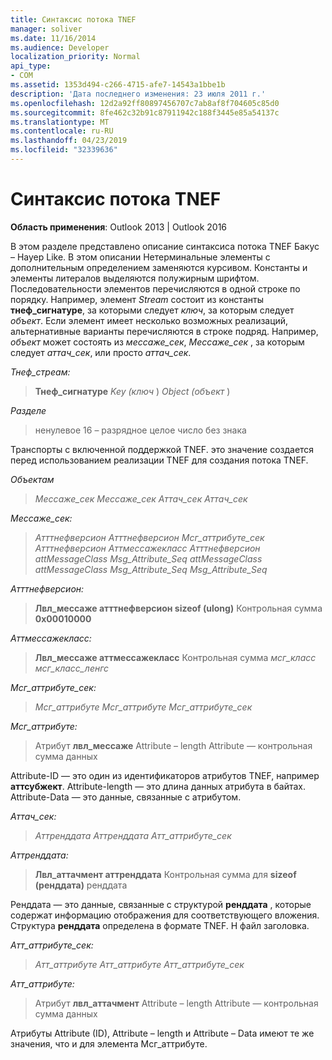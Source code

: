 ```yaml
---
title: Синтаксис потока TNEF
manager: soliver
ms.date: 11/16/2014
ms.audience: Developer
localization_priority: Normal
api_type:
- COM
ms.assetid: 1353d494-c266-4715-afe7-14543a1bbe1b
description: 'Дата последнего изменения: 23 июля 2011 г.'
ms.openlocfilehash: 12d2a92ff80897456707c7ab8af8f704605c85d0
ms.sourcegitcommit: 8fe462c32b91c87911942c188f3445e85a54137c
ms.translationtype: MT
ms.contentlocale: ru-RU
ms.lasthandoff: 04/23/2019
ms.locfileid: "32339636"
---
```

# <a name="tnef-stream-syntax"></a>Синтаксис потока TNEF

  
  
**Область применения**: Outlook 2013 | Outlook 2016 
  
В этом разделе представлено описание синтаксиса потока TNEF Бакус – Науер Like. В этом описании Нетерминальные элементы с дополнительным определением заменяются курсивом. Константы и элементы литералов выделяются полужирным шрифтом. Последовательности элементов перечисляются в одной строке по порядку. Например, элемент _Stream_ состоит из константы **тнеф_сигнатуре**, за которыми следует _ключ_, за которым следует _объект_. Если элемент имеет несколько возможных реализаций, альтернативные варианты перечисляются в строке подряд. Например, _объект_ может состоять из _мессаже_сек_, _Мессаже_сек_ , за которым следует _аттач_сек_, или просто _аттач_сек_.
  
 _Тнеф_стреам:_
  
> **Тнеф_сигнатуре** _Key (ключ_ ) _Object (объект_ )
    
 _Разделе_
  
> ненулевое 16 – разрядное целое число без знака
    
Транспорты с включенной поддержкой TNEF. это значение создается перед использованием реализации TNEF для создания потока TNEF.
  
 _Объектам_
  
>  _Мессаже_сек Мессаже_сек Аттач_сек Аттач_сек_
    
 _Мессаже_сек:_
  
>  _Атттнефверсион Атттнефверсион Мсг_аттрибуте_сек Атттнефверсион Аттмессажекласс Атттнефверсион attMessageClass Msg_Attribute_Seq attMessageClass attMessageClass Msg_Attribute_Seq Msg_Attribute_Seq_
    
 _Атттнефверсион:_
  
> **Лвл_мессаже атттнефверсион sizeof (ulong)** Контрольная сумма **0x00010000** 
    
 _Аттмессажекласс:_
  
> **Лвл_мессаже аттмессажекласс** Контрольная сумма _мсг_класс мсг_класс_ленгс_ 
    
 _Мсг_аттрибуте_сек:_
  
>  _Мсг_аттрибуте Мсг_аттрибуте Мсг_аттрибуте_сек_
    
 _Мсг_аттрибуте:_
  
> Атрибут **лвл_мессаже** Attribute – length Attribute — контрольная сумма данных 
    
Attribute-ID — это один из идентификаторов атрибутов TNEF, например **аттсубжект**. Attribute-length — это длина данных атрибута в байтах. Attribute-Data — это данные, связанные с атрибутом.
  
 _Аттач_сек:_
  
>  _Аттренддата Аттренддата Атт_аттрибуте_сек_
    
 _Аттренддата:_
  
> **Лвл_аттачмент аттренддата** Контрольная сумма для **sizeof (ренддата)** ренддата 
    
Ренддата — это данные, связанные с структурой **ренддата** , которые содержат информацию отображения для соответствующего вложения. Структура **ренддата** определена в формате TNEF. H файл заголовка. 
  
 _Атт_аттрибуте_сек:_
  
>  _Атт_аттрибуте Атт_аттрибуте Атт_аттрибуте_сек_
    
 _Атт_аттрибуте:_
  
> Атрибут **лвл_аттачмент** Attribute – length Attribute — контрольная сумма данных 
    
Атрибуты Attribute (ID), Attribute – length и Attribute – Data имеют те же значения, что и для элемента Мсг_аттрибуте.
  


